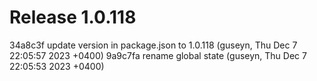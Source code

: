 # Release 1.0.118

34a8c3f update version in package.json to 1.0.118 (guseyn, Thu Dec 7 22:05:57 2023 +0400)
9a9c7fa rename global state (guseyn, Thu Dec 7 22:05:53 2023 +0400)
